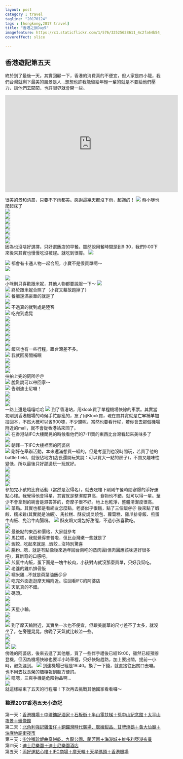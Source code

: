 ```yaml
---
layout: post
category : travel 
tagline: "20170124"
tags : [hongkong,2017 travel]
title: "香港之旅Day5"
imagefeature: https://c1.staticflickr.com/1/576/32525628611_4c2fa64b54_h.jpg
covereffect: slice

---
```


## 香港遊記第五天
終於到了最後一天，其實回顧一下，香港的消費真的不便宜，但人家是四小龍，我們台灣就剩下最美的風景是人...想想也許我能留給年輕一輩的就是不要給他們壓力，讓他們去闖闖，也許眼界就會開一些。


<iframe width="560" height="315" src="https://www.youtube.com/embed/FHHPi0BehV8" frameborder="0" allowfullscreen></iframe>

很美的景和清晨，只要不下雨都美。感謝這幾天都沒下雨，超讚的！
![](https://farm1.staticflickr.com/396/32525485771_ddd3db0fb9_b.jpg)
蔡小瞇也爬起床了  
![](https://farm1.staticflickr.com/427/32494883862_7544f71268_b.jpg)  
![](https://farm1.staticflickr.com/660/32525488501_9e0d19a397_b.jpg)  
![](https://farm1.staticflickr.com/552/32268735140_15491c0ca3_b.jpg)  
![](https://farm1.staticflickr.com/526/32268738740_8ea39e8420_b.jpg)  
![](https://farm1.staticflickr.com/759/32648025635_3cf89bf405_b.jpg)  
![](https://farm1.staticflickr.com/301/32525493941_89e4ec3aeb_b.jpg)  
![](https://farm1.staticflickr.com/525/32268747940_e33beb545a_b.jpg)  
因為也沒啥好選擇，只好選飯店的早餐。雖然說用餐時間是到9:30，我們9:00下來後來其實也慢慢吃沒被趕。就吃到很撐。
![](https://farm1.staticflickr.com/606/32607207766_a5fa2c6b38_b.jpg)
  
![](https://farm1.staticflickr.com/402/32607209476_96684b9e78_b.jpg)
都會有卡通人物一起合照，小寶不是很買單啊～  
![](https://farm1.staticflickr.com/702/32648033295_d526eefb5e_b.jpg)  
  
![](https://farm1.staticflickr.com/351/32607213256_9f8104f992_b.jpg)  
小咪則只喜歡跟米妮，其他人物都要說服一下～
![](https://farm1.staticflickr.com/706/31804969224_30be9425da_b.jpg)  
![](https://farm1.staticflickr.com/762/31804970444_48a93d0a2e_b.jpg)
終於跟米妮合照了（小寶又藉故跑掉了）  
![](https://farm1.staticflickr.com/321/32607219386_9fa695ceab_b.jpg)
餐廳還滿豪華的就是了  
![](https://farm1.staticflickr.com/293/32607225156_7b5029a73c_b.jpg)  
![](https://farm1.staticflickr.com/382/31804976014_e368fb1ed3_b.jpg)
不過真的就到處是陸客  
![](https://farm1.staticflickr.com/454/32268765940_cd503d17b3_b.jpg)
吃完到處晃  
![](https://farm1.staticflickr.com/266/31835821623_4a27596746_b.jpg)  
![](https://farm1.staticflickr.com/585/31835822403_7e9660c479_b.jpg)  
![](https://farm1.staticflickr.com/606/32525520951_a2ab1fd6d5_b.jpg)  
![](https://farm1.staticflickr.com/630/32525524571_8c33ab6821_b.jpg)  
![](https://farm1.staticflickr.com/289/32648073185_b82671c465_b.jpg)  
![](https://farm1.staticflickr.com/711/32494921972_681bb75335_b.jpg)  
![](https://farm1.staticflickr.com/776/31804988854_e47bc4533e_b.jpg)
飯店也有一些行程，跟台灣差不多。  
![](https://farm1.staticflickr.com/379/32607242236_45a4e9026f_b.jpg)
我就回房間補眠  
![](https://farm1.staticflickr.com/324/32648080985_71b9a6afed_b.jpg)  
![](https://farm1.staticflickr.com/680/32268788150_8bcc05c395_b.jpg)  
![](https://farm1.staticflickr.com/582/32268788940_56e41b402d_b.jpg)  
拍拍上完的廁所＠＠  
![](https://farm1.staticflickr.com/291/31805001904_bdd946da8d_b.jpg)
脫鞋說可以帶回家～  
![](https://farm1.staticflickr.com/439/32268797770_777349f3a7_b.jpg)
告別迪士尼囉！  
![](https://farm1.staticflickr.com/747/32607259786_0aca0779af_b.jpg)  
![](https://farm1.staticflickr.com/412/31835833263_e951f9ab9b_b.jpg)  
![](https://farm1.staticflickr.com/774/32607264106_a3154b3979_b.jpg)  
一路上還是嘻嘻哈哈
![](https://farm1.staticflickr.com/500/31835834893_ee77c520d6_b.jpg)
到了香港站，用klook買了單程機場快線的車票。其實當初剛到香港機場的時候手忙腳亂的，忘了用Klook買，現在買其實就是亡牢補羊加撿回本，不然大概可以省900塊，不少錢呢，當然也要看行程，若你會去那個機場附近的mall，就不會從香港站來回了。  
![](https://farm1.staticflickr.com/735/31835835683_8f940730ce_b.jpg)
在香港站IFC大樓閒晃的時候看他們的7-11賣的東西比台灣看起來美味多了  
![](https://farm1.staticflickr.com/745/32648101855_7afe279328_b.jpg)  
![](https://farm1.staticflickr.com/596/31805014644_393e7c22da_b.jpg)
朝拜一下IFC大樓裡面的阿婆店  
![](https://farm1.staticflickr.com/664/31805017284_e516082614_b.jpg)
剛好在舉辦活動，本來還滿想買一組的，但是考量到也沒時間玩，若買了他的battle field，就很佔地方(店長還開玩笑說：可以買大一點的房子)，不買又趣味性變低，所以最後只好那邊玩一玩就好。  
![](https://farm1.staticflickr.com/372/31835841643_5fd033c060_b.jpg)  
![](https://farm1.staticflickr.com/447/31835844513_49cb8984bb_b.jpg)  
![](https://farm1.staticflickr.com/539/32525577681_9443d906b5_b.jpg)  
![](https://farm1.staticflickr.com/571/32268829360_c866c17c67_b.jpg)  
參加完小孩的比賽活動（當然是沒得名），就去吃樓下剛剛午餐時間塞爆的添好運點心樓。我覺得他會得星，其實就是整潔度算高，食物也不錯，就可以得一星。至少不會拿到的碗會是濕答答的，奇摩子很不好。地上也乾淨，整體清潔度很高。
![](https://farm1.staticflickr.com/449/32525579531_95f4256302_b.jpg)
菜點。其實也都是看網友怎麼點，老婆似乎很餓，點了三個飯＠＠ 後來點了蝦餃、糯米雞(其實就是油飯)、馬拉糕、酥皮焗叉燒包、蘿蔔糕、雞爪排骨飯、煎蛋牛肉飯、免治牛肉腸粉。
![](https://farm1.staticflickr.com/609/32525580671_43e1094435_b.jpg)
酥皮焗叉燒包好甜喔，不過小孩喜歡吃。  
![](https://farm1.staticflickr.com/521/32525581961_28f6892466_b.jpg)  
![](https://farm1.staticflickr.com/782/32525583851_b4a3cc4402_b.jpg)
最後點的東西和價格，大家就參考  
![](https://farm1.staticflickr.com/543/31835858063_c4415c662b_b.jpg)
馬拉糕，我就覺得普普啦，但比台灣嫩一些就是了  
![](https://farm1.staticflickr.com/372/32525586551_730c1b06e4_b.jpg)
蝦餃...吃起來就是...蝦餃...沒特別驚喜  
![](https://farm1.staticflickr.com/329/32525588331_488c26e6e4_b.jpg)
腸粉...嗯，就是有點像後來過年回台南吃的蒸肉圓(但肉圓應該味道好很多吧)，算新奇的口感吧。  
![](https://farm1.staticflickr.com/514/32648128975_b5bd85fbd8_b.jpg)
煎蛋牛肉飯，蛋下面是一塊牛絞肉，小孩對肉就沒那麼買單，只好我幫吃。  
![](https://farm1.staticflickr.com/768/32525591441_b4471becf2_b.jpg)
老婆的雞爪排骨飯  
![](https://farm1.staticflickr.com/412/31835866613_9106cd41dd_b.jpg)
糯米雞...不就是荷葉油飯＠＠  
![](https://farm1.staticflickr.com/374/31835868063_187d91c60c_b.jpg)
吃完外面逛逛摩天輪附近。往回看IFC的阿婆店  
![](https://farm1.staticflickr.com/613/31805050684_f2a479759c_b.jpg)
天氣真的不錯。  
![](https://farm1.staticflickr.com/748/32648147005_6e423444f9_b.jpg)
碼頭。  
![](https://farm1.staticflickr.com/547/32525609081_2c24b872c3_b.jpg)  
![](https://farm1.staticflickr.com/626/32525613501_4652b27082_b.jpg)  
![](https://farm1.staticflickr.com/522/32494995522_bd2e1df4b7_b.jpg)
天星小輪。  
![](https://farm1.staticflickr.com/563/32268858280_a23b3c1eb1_b.jpg)  
![](https://farm1.staticflickr.com/634/32495000212_122839e17c_b.jpg)  
![](https://farm1.staticflickr.com/294/32648168255_fd7a03d1ea_b.jpg)
到了摩天輪附近，其實坐一次也不便宜，但跟美麗華的尺寸差不了太多，就沒坐了，在旁邊晃晃。傍晚了天氣就比較涼一些。  
![](https://farm1.staticflickr.com/506/32607318076_f5b4ba84d1_b.jpg)  
![](https://farm1.staticflickr.com/269/32607319496_f19656ce62_b.jpg)  
![](https://farm1.staticflickr.com/576/32525628611_a6b4fe8d66_b.jpg)
![](https://farm1.staticflickr.com/643/32268877140_a95a071ae5_b.jpg)  
傍晚的阿婆店，後來去逛了其他層，買了一些伴手禮後已經19:00，雖然已經預辦登機，但因為機場快線也要半小時車程，只好快點趕路，加上要出關，提前一小時，避免遲到。
![](https://farm1.staticflickr.com/504/32607330016_251fb0b129_b.jpg)
到達機場已經是19:40。換了一下錢，就直接往出關口去囉。也不用去找長榮的櫃檯報到超方便的。  
![](https://farm1.staticflickr.com/594/31805082074_69f64ab8f4_b.jpg)
嗯嗯，三爽手機是危險物品啊…  
![](https://farm1.staticflickr.com/559/32525633651_b15d7cfeac_b.jpg)  
就這樣結束了五天的行程囉！下次再去挑戰其他國家看看囉～

### 整理2017香港五天小遊記
第一天：[香港機場＋中環鏞記酒家＋石板街＋半山電扶梯＋孫中山紀念館＋太平山夜景＋蠟像館](http://dearsherlock.github.io/travel/hongkong-day1-guide)  
第二天：[北角利強記雞蛋仔＋銅鑼灣時代廣場、聰嫂甜品、甘牌燒鵝＋黃大仙廟＋油麻地廟街夜市](http://dearsherlock.github.io/travel/hongkong-day2)  
第三天：[尖沙嘴珍妮曲奇餅乾、九龍公園、蘭芳園＋海港城＋維多利亞港夜景](http://dearsherlock.github.io/travel/hongkong-day3)  
第四天：[迪士尼樂園＋迪士尼樂園酒店](http://dearsherlock.github.io/travel/hongkong-day4)  
第五天：[添好運點心樓＋IFC商場＋摩天輪＋天星碼頭＋香港機場](http://dearsherlock.github.io/travel/hongkong-day5)